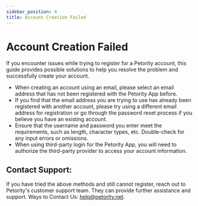 ```yaml
---
sidebar_position: 4
title: Account Creation Failed
---
```


# Account Creation Failed
If you encounter issues while trying to register for a Petority account, this guide provides possible solutions to help you resolve the problem and successfully create your account.
+ When creating an account using an email, please select an email address that has not been registered with the Petority App before.
+ If you find that the email address you are trying to use has already been registered with another account, please try using a different email address for registration or go through the password reset process if you believe you have an existing account.
+ Ensure that the username and password you enter meet the requirements, such as length, character types, etc. Double-check for any input errors or omissions.
+ When using third-party login for the Petority App, you will need to authorize the third-party provider to access your account information.

## Contact Support:
If you have tried the above methods and still cannot register, reach out to Petority's customer support team. They can provide further assistance and support. Ways to Contact Us: help@petority.net.
